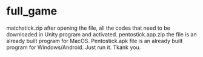 # full_game
matchstick.zip after opening the file, all the codes that need to be downloaded in Unity program and activated. pentostick.app.zip the file is an already built program for MacOS. Pentostick.apk file is an already built program for Windows/Android. Just run it. Tkank you.
